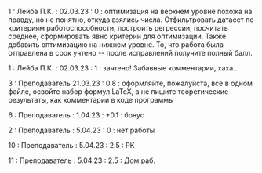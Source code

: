 1 : Лейба П.К. : 02.03.23 : 0 : оптимизация на верхнем уровне похожа на правду, но не понятно, откуда взялись числа. Отфильтровать датасет по критериям работоспособности, построить регрессии, посчитать среднее, сформировать явно критерии для оптимизации. Также добавить оптимизацию на нижнем уровне. То, что работа была отправлена в срок учтено -- после исправлений получите полный балл. 

1 : Лейба П.К. : 02.03.23 : 1 : зачтено! Забавные комментарии, хаха...

3 : Преподаватель 21.03.23 : 0.8 : оформляйте, пожалуйста, все в одном файле, освойте набор формул LaTeX, а не пишите теоретические результаты, как комментарии в коде программы

6 : Преподаватель : 1.04.23 : +0.1 : бонус

2  : Преподаватель : 5.04.23 : 0 : нет работы

10  : Преподаватель : 5.04.23 : 2.5 : РК

11  : Преподаватель : 5.04.23 : 2.5 : Дом.раб.
